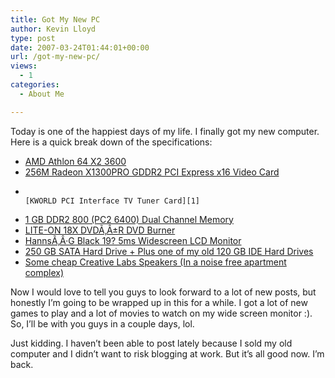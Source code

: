 ```yaml
---
title: Got My New PC
author: Kevin Lloyd
type: post
date: 2007-03-24T01:44:01+00:00
url: /got-my-new-pc/
views:
  - 1
categories:
  - About Me

---
```

Today is one of the happiest days of my life. I finally got my new computer. Here is a quick break down of the specifications:

  * [AMD Athlon 64 X2 3600][1]
  * [256M Radeon X1300PRO GDDR2 PCI Express x16 Video Card][1]
  *  								 								 										[KWORLD PCI Interface TV Tuner Card][1]
  * [1 GB DDR2 800 (PC2 6400) Dual Channel Memory][1]
  * [LITE-ON 18X DVDÃ‚Â±R DVD Burner][1]
  * [HannsÃ‚Â·G Black 19? 5ms Widescreen LCD Monitor][1]
  * [250 GB SATA Hard Drive + Plus one of my old 120 GB IDE Hard Drives][1]
  * [Some cheap Creative Labs Speakers (In a noise free apartment complex)][1]

Now I would love to tell you guys to look forward to a lot of new posts, but honestly I&#8217;m going to be wrapped up in this for a while. I got a lot of new games to play and a lot of movies to watch on my wide screen monitor :). So, I&#8217;ll be with you guys in a couple days, lol.

Just kidding. I haven&#8217;t been able to post lately because I sold my old computer and I didn&#8217;t want to risk blogging at work. But it&#8217;s all good now. I&#8217;m back.

 [1]: http://www.lifeofbaz.com/2007/03/22/got-my-new-computer-im-too-happy-for-words/